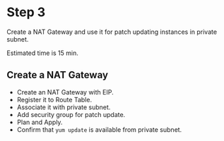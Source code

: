 # Step 3

Create a NAT Gateway and use it for patch updating instances in private subnet.

Estimated time is 15 min.

## Create a NAT Gateway

* Create an NAT Gateway with EIP.
* Register it to Route Table.
* Associate it with private subnet.
* Add security group for patch update.
* Plan and Apply.
* Confirm that ```yum update``` is available from private subnet.
